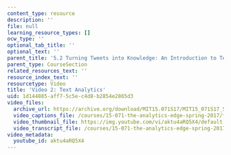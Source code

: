```yaml
---
content_type: resource
description: ''
file: null
learning_resource_types: []
ocw_type: ''
optional_tab_title: ''
optional_text: ''
parent_title: '5.2 Turning Tweets into Knowledge: An Introduction to Text Analytics'
parent_type: CourseSection
related_resources_text: ''
resource_index_text: ''
resourcetype: Video
title: 'Video 2: Text Analytics'
uid: 1d144885-aff7-5c5e-c4d8-b2854e2865d3
video_files:
  archive_url: https://archive.org/download/MIT15.071S17/MIT15_071S17_Session_5.2.02_300k.mp4
  video_captions_file: /courses/15-071-the-analytics-edge-spring-2017/f5a76e26b9f158718a27ab7077452c24_aktu4aRQ5X4.vtt
  video_thumbnail_file: https://img.youtube.com/vi/aktu4aRQ5X4/default.jpg
  video_transcript_file: /courses/15-071-the-analytics-edge-spring-2017/b7ca2ddb5c203155bc413e88a4e9f73c_aktu4aRQ5X4.pdf
video_metadata:
  youtube_id: aktu4aRQ5X4
---
```

